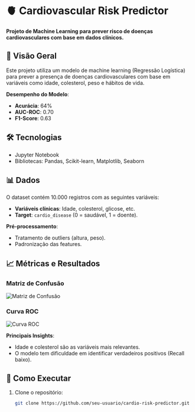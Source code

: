 # 🫀 Cardiovascular Risk Predictor  

**Projeto de Machine Learning para prever risco de doenças cardiovasculares com base em dados clínicos.**  

## 📌 Visão Geral  
Este projeto utiliza um modelo de machine learning (Regressão Logística) para prever a presença de doenças cardiovasculares com base em variáveis como idade, colesterol, peso e hábitos de vida.  

**Desempenho do Modelo**:  
- **Acurácia**: 64%  
- **AUC-ROC**: 0.70  
- **F1-Score**: 0.63  

## 🛠️ Tecnologias  
- Jupyter Notebook  
- Bibliotecas: Pandas, Scikit-learn, Matplotlib, Seaborn  

## 📊 Dados  
O dataset contém 10.000 registros com as seguintes variáveis:  
- **Variáveis clínicas**: Idade, colesterol, glicose, etc.  
- **Target**: `cardio_disease` (0 = saudável, 1 = doente).  

**Pré-processamento**:  
- Tratamento de outliers (altura, peso).  
- Padronização das features.  

## 📈 Métricas e Resultados  
### Matriz de Confusão  
![Matriz de Confusão](images/confusion_matrix.png)  

### Curva ROC  
![Curva ROC](images/roc_curve.png)  

**Principais Insights**:  
- Idade e colesterol são as variáveis mais relevantes.  
- O modelo tem dificuldade em identificar verdadeiros positivos (Recall baixo).  

## 🚀 Como Executar  
1. Clone o repositório:  
   ```bash  
   git clone https://github.com/seu-usuario/cardio-risk-predictor.git  
